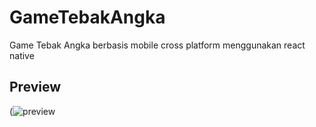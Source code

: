# GameTebakAngka
Game Tebak Angka berbasis mobile cross platform menggunakan react native

## Preview
(![preview](https://user-images.githubusercontent.com/58913447/132855792-5668f19d-3398-4f4d-84ab-3cdbd204bbb9.gif)
